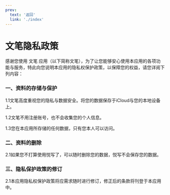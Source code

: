 ```yaml
---
prev:
  text: '返回'
  link: './index'
---
```


# 文笔隐私政策

感谢您使用 文笔 应用（以下简称文笔），为了让您能够安心使用本应用的各项功能与服务，特此向您说明本应用的隐私权保护政策，以保障您的权益，请您详阅下列内容：

### **一、资料的存储与保护**

1.1文笔高度重视您的隐私与数据安全。将您的数据保存于iCloud与您的本地设备上。

1.2文笔不用注册账号，也不会收集您的个人信息。

1.3您在本应用所存储的任何数据，只有您本人可以访问。

### **二、资料的删除**

2.1如果您不打算使用悦写了，可以随时删除您的数据，悦写不会保存您的数据。

### **三、隐私保护政策的修订**

2.1本应用隐私权保护政策将应需求随时进行修订，修正后的条款将刊登于本应用中。